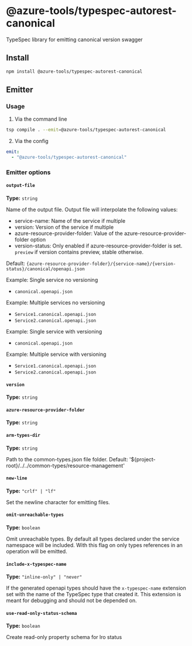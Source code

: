 # @azure-tools/typespec-autorest-canonical

TypeSpec library for emitting canonical version swagger

## Install

```bash
npm install @azure-tools/typespec-autorest-canonical
```

## Emitter

### Usage

1. Via the command line

```bash
tsp compile . --emit=@azure-tools/typespec-autorest-canonical
```

2. Via the config

```yaml
emit:
  - "@azure-tools/typespec-autorest-canonical"
```

### Emitter options

#### `output-file`

**Type:** `string`

Name of the output file.
Output file will interpolate the following values:

- service-name: Name of the service if multiple
- version: Version of the service if multiple
- azure-resource-provider-folder: Value of the azure-resource-provider-folder option
- version-status: Only enabled if azure-resource-provider-folder is set. `preview` if version contains preview, stable otherwise.

Default: `{azure-resource-provider-folder}/{service-name}/{version-status}/canonical/openapi.json`

Example: Single service no versioning

- `canonical.openapi.json`

Example: Multiple services no versioning

- `Service1.canonical.openapi.json`
- `Service2.canonical.openapi.json`

Example: Single service with versioning

- `canonical.openapi.json`

Example: Multiple service with versioning

- `Service1.canonical.openapi.json`
- `Service2.canonical.openapi.json`

#### `version`

**Type:** `string`

#### `azure-resource-provider-folder`

**Type:** `string`

#### `arm-types-dir`

**Type:** `string`

Path to the common-types.json file folder. Default: '${project-root}/../../common-types/resource-management'

#### `new-line`

**Type:** `"crlf" | "lf"`

Set the newline character for emitting files.

#### `omit-unreachable-types`

**Type:** `boolean`

Omit unreachable types. By default all types declared under the service namespace will be included. With this flag on only types references in an operation will be emitted.

#### `include-x-typespec-name`

**Type:** `"inline-only" | "never"`

If the generated openapi types should have the `x-typespec-name` extension set with the name of the TypeSpec type that created it.
This extension is meant for debugging and should not be depended on.

#### `use-read-only-status-schema`

**Type:** `boolean`

Create read-only property schema for lro status
